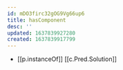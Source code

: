```yaml
---
id: mDO3firc32gOG9Vg66up6
title: hasComponent
desc: ''
updated: 1637839927280
created: 1637839917799
---
```



- [[p.instanceOf]] [[c.Pred.Solution]]
